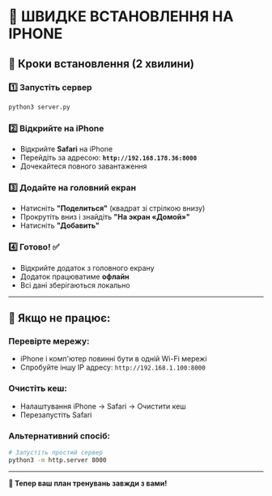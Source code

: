 # 🚀 ШВИДКЕ ВСТАНОВЛЕННЯ НА IPHONE

## 📱 Кроки встановлення (2 хвилини)

### 1️⃣ Запустіть сервер
```bash
python3 server.py
```

### 2️⃣ Відкрийте на iPhone
- Відкрийте **Safari** на iPhone
- Перейдіть за адресою: **`http://192.168.178.36:8000`**
- Дочекайтеся повного завантаження

### 3️⃣ Додайте на головний екран
- Натисніть **"Поделиться"** (квадрат зі стрілкою внизу)
- Прокрутіть вниз і знайдіть **"На экран «Домой»"**
- Натисніть **"Добавить"**

### 4️⃣ Готово! ✅
- Відкрийте додаток з головного екрану
- Додаток працюватиме **офлайн**
- Всі дані зберігаються локально

---

## 🔧 Якщо не працює:

### Перевірте мережу:
- iPhone і комп'ютер повинні бути в одній Wi-Fi мережі
- Спробуйте іншу IP адресу: `http://192.168.1.100:8000`

### Очистіть кеш:
- Налаштування iPhone → Safari → Очистити кеш
- Перезапустіть Safari

### Альтернативний спосіб:
```bash
# Запустіть простий сервер
python3 -m http.server 8000
```

---

**💪 Тепер ваш план тренувань завжди з вами!**
